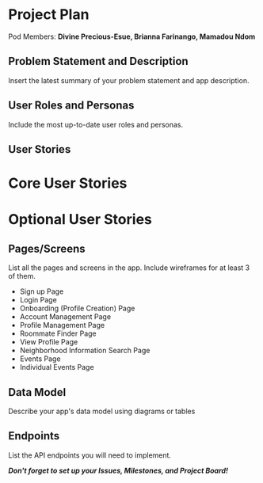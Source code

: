 # Project Plan

Pod Members: **Divine Precious-Esue, Brianna Farinango, Mamadou Ndom**

## Problem Statement and Description

Insert the latest summary of your problem statement and app description.

## User Roles and Personas

Include the most up-to-date user roles and personas.

## User Stories

# Core User Stories

# Optional User Stories

## Pages/Screens

List all the pages and screens in the app. Include wireframes for at least 3 of them.
- Sign up Page
- Login Page
- Onboarding (Profile Creation) Page
- Account Management Page
- Profile Management Page
- Roommate Finder Page
- View Profile Page
- Neighborhood Information Search Page
- Events Page
- Individual Events Page

## Data Model

Describe your app's data model using diagrams or tables

## Endpoints

List the API endpoints you will need to implement.

***Don't forget to set up your Issues, Milestones, and Project Board!***
